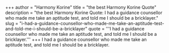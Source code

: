 +++
author = "Harmony Korine"
title = "the best Harmony Korine Quote"
description = "the best Harmony Korine Quote: I had a guidance counsellor who made me take an aptitude test, and told me I should be a bricklayer."
slug = "i-had-a-guidance-counsellor-who-made-me-take-an-aptitude-test-and-told-me-i-should-be-a-bricklayer"
quote = '''I had a guidance counsellor who made me take an aptitude test, and told me I should be a bricklayer.'''
+++
I had a guidance counsellor who made me take an aptitude test, and told me I should be a bricklayer.
